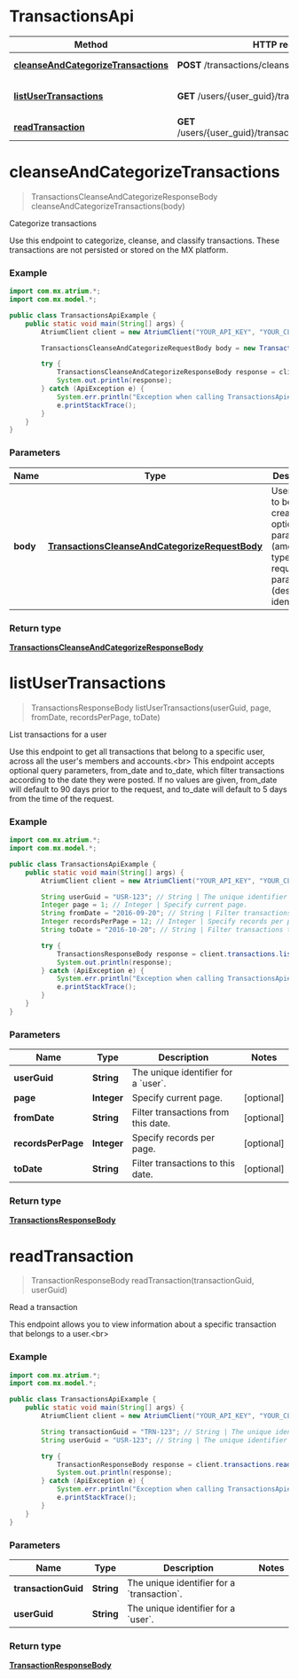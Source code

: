 # TransactionsApi

Method | HTTP request | Description
------------- | ------------- | -------------
[**cleanseAndCategorizeTransactions**](TransactionsApi.md#cleanseAndCategorizeTransactions) | **POST** /transactions/cleanse_and_categorize | Categorize transactions
[**listUserTransactions**](TransactionsApi.md#listUserTransactions) | **GET** /users/{user_guid}/transactions | List transactions for a user
[**readTransaction**](TransactionsApi.md#readTransaction) | **GET** /users/{user_guid}/transactions/{transaction_guid} | Read a transaction


<a name="cleanseAndCategorizeTransactions"></a>
# **cleanseAndCategorizeTransactions**
> TransactionsCleanseAndCategorizeResponseBody cleanseAndCategorizeTransactions(body)

Categorize transactions

Use this endpoint to categorize, cleanse, and classify transactions. These transactions are not persisted or stored on the MX platform.

### Example
```java
import com.mx.atrium.*;
import com.mx.model.*;

public class TransactionsApiExample {
    public static void main(String[] args) {
        AtriumClient client = new AtriumClient("YOUR_API_KEY", "YOUR_CLIENT_ID", "https://vestibule.mx.com");

        TransactionsCleanseAndCategorizeRequestBody body = new TransactionsCleanseAndCategorizeRequestBody(); // TransactionsCleanseAndCategorizeRequestBody | User object to be created with optional parameters (amount, type) amd required parameters (description, identifier)

        try {
            TransactionsCleanseAndCategorizeResponseBody response = client.transactions.cleanseAndCategorizeTransactions(body);
            System.out.println(response);
        } catch (ApiException e) {
            System.err.println("Exception when calling TransactionsApi#cleanseAndCategorizeTransactions");
            e.printStackTrace();
        }
    }
}
```

### Parameters

Name | Type | Description  | Notes
------------- | ------------- | ------------- | -------------
 **body** | [**TransactionsCleanseAndCategorizeRequestBody**](TransactionsCleanseAndCategorizeRequestBody.md)| User object to be created with optional parameters (amount, type) amd required parameters (description, identifier) |

### Return type

[**TransactionsCleanseAndCategorizeResponseBody**](TransactionsCleanseAndCategorizeResponseBody.md)

<a name="listUserTransactions"></a>
# **listUserTransactions**
> TransactionsResponseBody listUserTransactions(userGuid, page, fromDate, recordsPerPage, toDate)

List transactions for a user

Use this endpoint to get all transactions that belong to a specific user, across all the user&#39;s members and accounts.&lt;br&gt; This endpoint accepts optional query parameters, from_date and to_date, which filter transactions according to the date they were posted. If no values are given, from_date will default to 90 days prior to the request, and to_date will default to 5 days from the time of the request. 

### Example
```java
import com.mx.atrium.*;
import com.mx.model.*;

public class TransactionsApiExample {
    public static void main(String[] args) {
        AtriumClient client = new AtriumClient("YOUR_API_KEY", "YOUR_CLIENT_ID", "https://vestibule.mx.com");

        String userGuid = "USR-123"; // String | The unique identifier for a `user`.
        Integer page = 1; // Integer | Specify current page.
        String fromDate = "2016-09-20"; // String | Filter transactions from this date.
        Integer recordsPerPage = 12; // Integer | Specify records per page.
        String toDate = "2016-10-20"; // String | Filter transactions to this date.

        try {
            TransactionsResponseBody response = client.transactions.listUserTransactions(userGuid, page, fromDate, recordsPerPage, toDate);
            System.out.println(response);
        } catch (ApiException e) {
            System.err.println("Exception when calling TransactionsApi#listUserTransactions");
            e.printStackTrace();
        }
    }
}
```

### Parameters

Name | Type | Description  | Notes
------------- | ------------- | ------------- | -------------
 **userGuid** | **String**| The unique identifier for a &#x60;user&#x60;. |
 **page** | **Integer**| Specify current page. | [optional]
 **fromDate** | **String**| Filter transactions from this date. | [optional]
 **recordsPerPage** | **Integer**| Specify records per page. | [optional]
 **toDate** | **String**| Filter transactions to this date. | [optional]

### Return type

[**TransactionsResponseBody**](TransactionsResponseBody.md)

<a name="readTransaction"></a>
# **readTransaction**
> TransactionResponseBody readTransaction(transactionGuid, userGuid)

Read a transaction

This endpoint allows you to view information about a specific transaction that belongs to a user.&lt;br&gt;

### Example
```java
import com.mx.atrium.*;
import com.mx.model.*;

public class TransactionsApiExample {
    public static void main(String[] args) {
        AtriumClient client = new AtriumClient("YOUR_API_KEY", "YOUR_CLIENT_ID", "https://vestibule.mx.com");

        String transactionGuid = "TRN-123"; // String | The unique identifier for a `transaction`.
        String userGuid = "USR-123"; // String | The unique identifier for a `user`.

        try {
            TransactionResponseBody response = client.transactions.readTransaction(transactionGuid, userGuid);
            System.out.println(response);
        } catch (ApiException e) {
            System.err.println("Exception when calling TransactionsApi#readTransaction");
            e.printStackTrace();
        }
    }
}
```

### Parameters

Name | Type | Description  | Notes
------------- | ------------- | ------------- | -------------
 **transactionGuid** | **String**| The unique identifier for a &#x60;transaction&#x60;. |
 **userGuid** | **String**| The unique identifier for a &#x60;user&#x60;. |

### Return type

[**TransactionResponseBody**](TransactionResponseBody.md)

